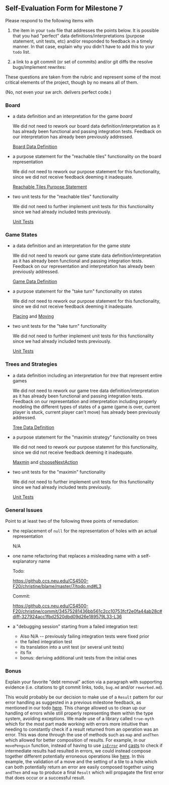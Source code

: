 ## Self-Evaluation Form for Milestone 7

Please respond to the following items with

1. the item in your `todo` file that addresses the points below.
   It is possible that you had "perfect" data definitions/interpretations
   (purpose statement, unit tests, etc) and/or responded to feedback in a
   timely manner. In that case, explain why you didn't have to add this to
   your `todo` list.

2. a link to a git commit (or set of commits) and/or git diffs the resolve
   bugs/implement rewrites:

These questions are taken from the rubric and represent some of the most
critical elements of the project, though by no means all of them.

(No, not even your sw arch. delivers perfect code.)

### Board

- a data definition and an interpretation for the game _board_

  We did not need to rework our board data definition/interpretation as it has already been functional and passing integration tests. Feedback on our interpretation has already been previously addressed.
  
  [Board Data Definition](https://github.ccs.neu.edu/CS4500-F20/christine/blob/d367c5aed9641ebd4c65b7ff0c90ba59c36e6ff6/Fish/Common/board.ts#L12-L31)

- a purpose statement for the "reachable tiles" functionality on the board representation

  We did not need to rework our purpose statement for this functionality, since we did not receive feedback deeming it inadequate.

  [Reachable Tiles Purpose Statement](https://github.ccs.neu.edu/CS4500-F20/christine/blob/d367c5aed9641ebd4c65b7ff0c90ba59c36e6ff6/Fish/Common/Controller/src/movementChecking.ts#L142-L211)

- two unit tests for the "reachable tiles" functionality

  We did not need to further implement unit tests for this functionality since we had already included tests previously.
  
  [Unit Tests](https://github.ccs.neu.edu/CS4500-F20/christine/blob/d367c5aed9641ebd4c65b7ff0c90ba59c36e6ff6/Fish/Common/Controller/tests/movementChecking.spec.ts#L147-L206)

### Game States

- a data definition and an interpretation for the game _state_

  We did not need to rework our game state data definition/interpretation as it has already been functional and passing integration tests. Feedback on our representation and interpretation has already been previously addressed.
  
  [Game Data Definition](https://github.ccs.neu.edu/CS4500-F20/christine/blob/d367c5aed9641ebd4c65b7ff0c90ba59c36e6ff6/Fish/Common/state.ts#L16-L35)

- a purpose statement for the "take turn" functionality on states

  We did not need to rework our purpose statement for this functionality, since we did not receive feedback deeming it inadequate.
  
  [Placing](https://github.ccs.neu.edu/CS4500-F20/christine/blob/d367c5aed9641ebd4c65b7ff0c90ba59c36e6ff6/Fish/Common/Controller/src/penguinPlacement.ts#L96-L104) and [Moving](https://github.ccs.neu.edu/CS4500-F20/christine/blob/d367c5aed9641ebd4c65b7ff0c90ba59c36e6ff6/Fish/Common/Controller/src/penguinPlacement.ts#L171-L180)

- two unit tests for the "take turn" functionality

  We did not need to further implement unit tests for this functionality since we had already included tests previously.
  
  [Unit Tests](https://github.ccs.neu.edu/CS4500-F20/christine/blob/d367c5aed9641ebd4c65b7ff0c90ba59c36e6ff6/Fish/Common/Controller/tests/penguinPlacement.spec.ts#L138-L373)

### Trees and Strategies

- a data definition including an interpretation for _tree_ that represent entire games

  We did not need to rework our game tree data definition/interpretation as it has already been functional and passing integration tests. Feedback on our representation and interpretation including properly modeling the different types of states of a game (game is over, current player is stuck, current player can't move) has already been previously addressed.
  
  [Tree Data Definition](https://github.ccs.neu.edu/CS4500-F20/christine/blob/d367c5aed9641ebd4c65b7ff0c90ba59c36e6ff6/Fish/Common/game-tree.ts#L40-L68)

- a purpose statement for the "maximin strategy" functionality on trees

  We did not need to rework our purpose statemnt for this functionality, since we did not receive feedback deeming it inadequate.
  
  [Maxmin](https://github.ccs.neu.edu/CS4500-F20/christine/blob/d367c5aed9641ebd4c65b7ff0c90ba59c36e6ff6/Fish/Common/Controller/src/strategy.ts#L108-L116)
  and [chooseNextAction](https://github.ccs.neu.edu/CS4500-F20/christine/blob/d367c5aed9641ebd4c65b7ff0c90ba59c36e6ff6/Fish/Common/Controller/src/strategy.ts#L232-L241)

- two unit tests for the "maximin" functionality

  We did not need to further implement unit tests for this functionality since we had already included tests previously.
  
  [Unit Tests](https://github.ccs.neu.edu/CS4500-F20/christine/blob/d367c5aed9641ebd4c65b7ff0c90ba59c36e6ff6/Fish/Common/Controller/tests/strategy.spec.ts#L294-L401)

### General Issues

Point to at least two of the following three points of remediation:

- the replacement of `null` for the representation of holes with an actual representation

  N/A

- one name refactoring that replaces a misleading name with a self-explanatory name

  Todo:

  https://github.ccs.neu.edu/CS4500-F20/christine/blame/master/7/todo.md#L3

  Commit:

  https://github.ccs.neu.edu/CS4500-F20/christine/commit/34575281436bb561c2cc10753fcf2e0fa44ab28c#diff-327924acc1fbd2520dbd09d26e189579L33-L36

- a "debugging session" starting from a failed integration test:
  - Also N/A -- previously failing integration tests were fixed prior
  - the failed integration test
  - its translation into a unit test (or several unit tests)
  - its fix
  - bonus: deriving additional unit tests from the initial ones

### Bonus

Explain your favorite "debt removal" action via a paragraph with
supporting evidence (i.e. citations to git commit links, todo, `bug.md`
and/or `reworked.md`).

This would probably be our decision to make use of a `Result` pattern for our error handling as suggested in a previous milestone feedback, as mentioned in our todo [here](https://github.ccs.neu.edu/CS4500-F20/christine/blame/master/7/reworked.md#L22). This change allowed us to clean up our handling of errors while still properly representing them within the type system, avoiding exceptions. We made use of a library called `true-myth` which for the most part made working with errors more intuitive than needing to constantly check if a result returned from an operation was an error. This was done through the use of methods such as `map` and `andThen` which allowed for better composition of results. For example, in our `movePenguin` function, instead of having to use [`isError`](https://github.ccs.neu.edu/CS4500-F20/christine/commit/8f7580cf5f23f7b0b853c9981f82aee3b5420415#diff-e18c7dc4bcd0885a63947c573d984951L192-L195) and [casts](https://github.ccs.neu.edu/CS4500-F20/christine/commit/8f7580cf5f23f7b0b853c9981f82aee3b5420415#diff-e18c7dc4bcd0885a63947c573d984951L208) to check if intermediate results had resulted in errors, we could instead compose together different potentially erroneous operations like [here](https://github.ccs.neu.edu/CS4500-F20/christine/commit/8f7580cf5f23f7b0b853c9981f82aee3b5420415#diff-e18c7dc4bcd0885a63947c573d984951R192-R198). In this example, the validation of a move and the setting of a tile to a hole which can both potentially return an error are easily composed together using `andThen` and `map` to produce a final `Result` which will propagate the first error that does occur or a successful result.
